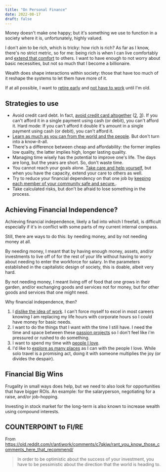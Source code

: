 ```yaml
---
title: "On Personal Finance"
date: 2022-08-17
draft: false
---
```


Money doesn't make one happy;
but it's something we use to function
in a society where it is, unfortunately, highly valued.

I don't aim to be rich, which is tricky: how rich is rich?
As far as I know, there's no strict metric, so for me:
being rich is when I can live comfortably and [extend that comfort](/mutual-aid)
to others. I want to have enough to not worry about basic necessities,
but not so much that I become a billionaire.

Wealth does shape interactions within society:
those that have too much of it reshape the systems to let them have more of it.

If at all possible,
I want to [retire early](/simple-living) and
[not have to work](/anti-work) until I'm old.

## Strategies to use

- Avoid credit card debt.
In fact, [avoid credit card altogether](https://www.youtube.com/watch?v=wqhGyLP9Q0o)
([2](https://www.youtube.com/watch?v=bua07BbeJC0),
[3](https://www.youtube.com/watch?v=v6zgmhsCLnc)).
If you can't afford it in a single payment using cash (or debit),
you can't afford it.
Hard mode: If you can't afford it double it's amount in a single payment using
cash (or debit),
you can't afford it.
- [Learn as much as you can from the world and the people](/being-critical).
But don't turn into a know-it-all.
- There's a difference between cheap and affordability:
the former implies low quality,
the latter implies high, longer lasting quality.
- Managing time wisely has the potential to improve one's life.
The days are long,
but the years are short.
So, don't waste time.
- You cannot reach your goals alone.
[Take care and help yourself](/health),
but when you have the capacity,
extend your care to others as well.
- Try to reduce your financial dependency on that one job by
[keeping each member of your community safe and secure.](/mutual-aid).
- Take calculated risks,
but don't be afraid to lose something in the process.

## Achieving Financial Independence?

Achieving financial independence, likely a fad into which I
freefall, is difficult especially if it's in
conflict with some parts of my current internal compass.

Still, there are ways to do this: by needing money, and by not needing
money at all.

By needing money, I meant that by having enough money, assets, and/or
investments to live off of for the rest of your life without having to
worry about needing to enter the workforce for salary. In the parameters
established in the capitalistic design of society, this is doable,
albeit very hard.

By not needing money, I meant living off of food that one grows in their
garden, and/or exchanging goods and services not for money, but for
other goods and services that one might need.

Why financial independence, then?

1. I [dislike the idea of work](/anti-work). I can't force myself to
   excel in most careers knowing I am replacing my life hours with
   corporate hours so I could have money for basic needs.
2. I want to do the things that I want with the time I still have. I need the time and space between these [passion projects](/di-why) so I
   don't feel like i'm pressured or rushed to do something.
3. I want to spend my time with [people I love](/friendship).
4. I'd like to [explore as many places](/travel) as I can with the people I love.
   While solo travel is a promising act, doing it with someone
   multiplies the joy (or divides the despair).

## Financial Big Wins

Frugality in small ways does help, but we need to also look for
opportunities that have bigger ROIs. An example: for the salaryperson,
negotiating for a raise, and/or job-hopping.

Investing in stock market for the long-term is also known to increase
wealth using compound interests.

## COUNTERPOINT to FI/RE

From https://old.reddit.com/r/antiwork/comments/c7qkjw/rant_you_know_those_comments_here_that_recommend/

> In order to be optimistic about the success of your investment, you
> have to be pessimistic about the direction that the world is heading
> to.

